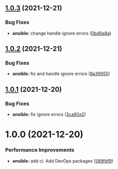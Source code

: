 ## [1.0.3](https://github.com/hackwish/ansible-common-mac-devops-desktop/compare/v1.0.2...v1.0.3) (2021-12-21)


### Bug Fixes

* **ansible:** change handle ignore errors ([0bd6a8a](https://github.com/hackwish/ansible-common-mac-devops-desktop/commit/0bd6a8aa03823dc184db5e4729e6c99d2b865b90))

## [1.0.2](https://github.com/hackwish/ansible-common-mac-devops-desktop/compare/v1.0.1...v1.0.2) (2021-12-21)


### Bug Fixes

* **ansible:** fix and handle  ignore errors ([8a39955](https://github.com/hackwish/ansible-common-mac-devops-desktop/commit/8a39955091d0efa710ce9b4c0a3ef4957f9b48e6))

## [1.0.1](https://github.com/hackwish/ansible-common-mac-devops-desktop/compare/v1.0.0...v1.0.1) (2021-12-20)


### Bug Fixes

* **ansible:** fix ignore errors ([3ca92e2](https://github.com/hackwish/ansible-common-mac-devops-desktop/commit/3ca92e2160bacd46960b56a2b6578338d68810a0))

# 1.0.0 (2021-12-20)


### Performance Improvements

* **ansible:** add ci. Add DevOps packages ([589fdf9](https://github.com/hackwish/ansible-common-mac-devops-desktop/commit/589fdf936968f747a9466dc2413c85e55f226218))
